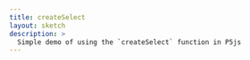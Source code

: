 ```yaml
---
title: createSelect
layout: sketch
description: >
  Simple demo of using the `createSelect` function in P5js
---
```

